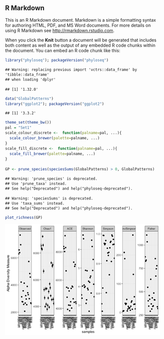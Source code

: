 R Markdown
----------

This is an R Markdown document. Markdown is a simple formatting syntax
for authoring HTML, PDF, and MS Word documents. For more details on
using R Markdown see
<a href="http://rmarkdown.rstudio.com" class="uri">http://rmarkdown.rstudio.com</a>.

When you click the **Knit** button a document will be generated that
includes both content as well as the output of any embedded R code
chunks within the document. You can embed an R code chunk like this:

``` r
library("phyloseq"); packageVersion("phyloseq")
```

    ## Warning: replacing previous import 'vctrs::data_frame' by 'tibble::data_frame'
    ## when loading 'dplyr'

    ## [1] '1.32.0'

``` r
data("GlobalPatterns")
library("ggplot2"); packageVersion("ggplot2")
```

    ## [1] '3.3.2'

``` r
theme_set(theme_bw())
pal = "Set1"
scale_colour_discrete <-  function(palname=pal, ...){
  scale_colour_brewer(palette=palname, ...)
}
scale_fill_discrete <-  function(palname=pal, ...){
  scale_fill_brewer(palette=palname, ...)
}

GP <- prune_species(speciesSums(GlobalPatterns) > 0, GlobalPatterns)
```

    ## Warning: 'prune_species' is deprecated.
    ## Use 'prune_taxa' instead.
    ## See help("Deprecated") and help("phyloseq-deprecated").

    ## Warning: 'speciesSums' is deprecated.
    ## Use 'taxa_sums' instead.
    ## See help("Deprecated") and help("phyloseq-deprecated").

``` r
plot_richness(GP)
```

![](phyloseq_demo_files/figure-markdown_github/unnamed-chunk-1-1.png)
